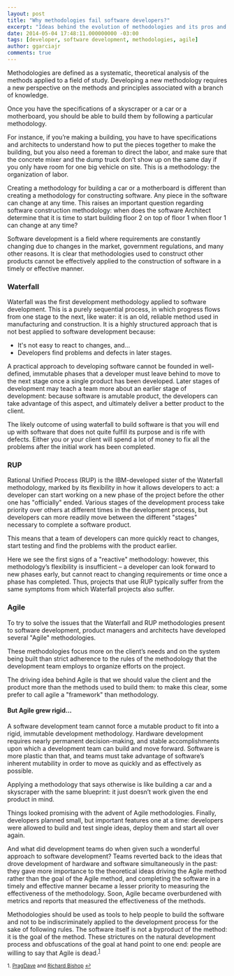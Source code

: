 ```yaml
---
layout: post
title: "Why methodologies fail software developers?"
excerpt: "Ideas behind the evolution of methodologies and its pros and cons."
date: 2014-05-04 17:48:11.000000000 -03:00
tags: [developer, software development, methodologies, agile]
author: ggarciajr
comments: true
---
```


Methodologies are defined as a systematic, theoretical analysis of the methods applied to a field of study. Developing a new methodology requires a new perspective on the methods and principles associated with a branch of knowledge.

Once you have the specifications of a skyscraper or a car or a motherboard, you should be able to build them by following a particular methodology.

For instance, if you’re making a building, you have to have specifications and architects to understand how to put the pieces together to make the building, but you also need a foreman to direct the labor, and make sure that the concrete mixer and the dump truck don’t show up on the same day if you only have room for one big vehicle on site. This is a methodology: the organization of labor.

Creating a methodology for building a car or a motherboard is different than creating a methodology for constructing software. Any piece in the software can change at any time.  This raises an important question regarding software construction methodology: when does the software Architect determine that it is time to start building floor 2 on top of floor 1 when floor 1 can change at any time?

Software development is a field where requirements are constantly changing due to changes in the market, government regulations, and many other reasons. It is clear that methodologies used to construct other products cannot be effectively applied to the construction of software in a timely or effective manner.

### Waterfall
Waterfall was the first development methodology applied to software development. This is a purely sequential process, in which progress flows from one stage to the next, like water:  it is an old, reliable method used in manufacturing and construction. It is a highly structured approach that is not best applied to software development because:

 * It's not easy to react to changes, and...
 * Developers find problems and defects in later stages.

A practical approach to developing software cannot be founded in well-defined, immutable phases that a developer must leave behind to move to the next stage once a single product has been developed. Later stages of development may teach a team more about an earlier stage of development: because software is amutable product, the developers can take advantage of this aspect, and ultimately deliver a better product to the client.

The likely outcome of using waterfall to build software is that you will end up with software that does not quite fulfill its purpose and is rife with defects. Either you or your client will spend a lot of money to fix all the problems after the initial work has been completed.

### RUP
Rational Unified Process (RUP) is the IBM-developed sister of the Waterfall methodology, marked by its flexibility in how it allows developers to act: a developer can start working on a new phase of the project before the other one has "officially" ended. Various stages of the development process take priority over others at different times in the development process, but developers can more readily move between the different "stages" necessary to complete a software product.

This means that a team of developers can more quickly react to changes, start testing and find the problems with the product earlier.

Here we see the first signs of a "reactive" methodology: however, this methodology’s flexibility is insufficient – a developer can look forward to new phases early, but cannot react to changing requirements or time once a phase has completed. Thus, projects that use RUP typically suffer from the same symptoms from which Waterfall projects also suffer.

### Agile
To try to solve the issues that the Waterfall and RUP methodologies present to software development, product managers and architects have developed several "Agile" methodologies.

These methodologies focus more on the client’s needs and on the system being built than strict adherence to the rules of the methodology that the development team employs to organize efforts on the project.

The driving idea behind Agile is that we should value the client and the product more than the methods used to build them: to make this clear, some prefer to call agile a "framework" than methodology.

#### But Agile grew rigid…
A software development team cannot force a mutable product to fit into a rigid, immutable development methodology. Hardware development requires nearly permanent decision-making, and stable accomplishments upon which a development team can build and move forward. Software is more plastic than that, and teams must take advantage of software’s inherent mutability in order to move as quickly and as effectively as possible.

Applying a methodology that says otherwise is like building a car and a skyscraper with the same blueprint: it just doesn’t work given the end product in mind.

Things looked promising with the advent of Agile methodologies. Finally, developers planned small, but important features one at a time: developers were allowed to build and test single ideas, deploy them and start all over again.

And what did development teams do when given such a wonderful approach to software development? Teams reverted back to the ideas that drove development of hardware and software simultaneously in the past: they gave more importance to the theoretical ideas driving the Agile method rather than the goal of the Agile method, and completing the software in a timely and effective manner became a lesser priority to measuring the effectiveness of the methodology. Soon, Agile became overburdened with metrics and reports that measured the effectiveness of the methods.

Methodologies should be used as tools to help people to build the software and not to be indiscriminately applied to the development process for the sake of following rules. The software itself is not a byproduct of the method: it is the goal of the method. These strictures on the natural development process and obfuscations of the goal at hand point to one end: people are willing to say that Agile is dead.<sup id="reference1"><a href="#footnote1">1</a></sup>

<div class="footnotes">
  <sup id="footnote1">1. <a href="http://pragdave.me/blog/2014/03/04/time-to-kill-agile/" target="_blank">PragDave</a> and <a href="http://rubiquity.com/2014/03/12/agile-is-dead-angry-developer.html" target="_blank">Richard Bishop</a> <a href="#reference1">↩</a></sup>
</div>
